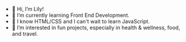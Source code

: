 - 👋 Hi, I’m Lily!
- 🌱 I’m currently learning Front End Development.  
- 👀 I know HTML/CSS and I can't wait to learn JavaScript.
- 💞️ I’m interested in fun projects, especially in health & wellness, food, and travel.


<!---
happygolily/happygolily is a ✨ special ✨ repository because its `README.md` (this file) appears on your GitHub profile.
You can click the Preview link to take a look at your changes.
--->

<!---
- 👀 I’m interested in ... 
- 📫 How to reach me ...
- 💞️ I’m looking to collaborate on ...
- 💞️ I’m interested in ...
--->
